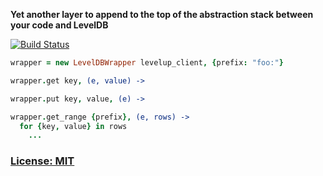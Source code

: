 **Yet another layer to append to the top of the abstraction stack between your code and LevelDB**

[![Build Status](https://secure.travis-ci.org/ReclaimSoftware/rs-leveldb-wrapper.png)](http://travis-ci.org/ReclaimSoftware/rs-leveldb-wrapper)

```coffee
wrapper = new LevelDBWrapper levelup_client, {prefix: "foo:"}

wrapper.get key, (e, value) ->

wrapper.put key, value, (e) ->

wrapper.get_range {prefix}, (e, rows) ->
  for {key, value} in rows
    ...
```

### [License: MIT](LICENSE.txt)
